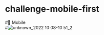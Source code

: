 # challenge-mobile-first
#📲 Mobile <br>
#![unknown_2022 10 08-10 51_2](https://user-images.githubusercontent.com/112674398/194711766-a980f3d9-60c3-41dd-b156-d0a824ebbcb4.gif)

